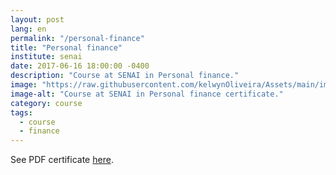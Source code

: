 ```yaml
---
layout: post
lang: en
permalink: "/personal-finance"
title: "Personal finance"
institute: senai
date: 2017-06-16 18:00:00 -0400
description: "Course at SENAI in Personal finance."
image: "https://raw.githubusercontent.com/kelwynOliveira/Assets/main/img/certificates/intensive-courses/senai/personal-finance.jpg"
image-alt: "Course at SENAI in Personal finance certificate."
category: course
tags:
  - course
  - finance
---
```


See PDF certificate <a href="https://docs.google.com/viewer?url=https://raw.githubusercontent.com/kelwynOliveira/Assets/main/PDF/certificates/intensive-courses/{{page.institute}}{{page.permalink}}.pdf" target="_blank">here</a>.
